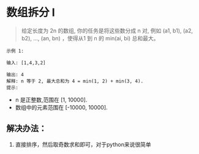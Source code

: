 # 数组拆分 I
> 给定长度为 2n 的数组, 你的任务是将这些数分成 n 对, 例如 (a1, b1), (a2, b2), ..., (an, bn) ，使得从1 到 n 的 min(ai, bi) 总和最大。

```
示例 1:

输入: [1,4,3,2]

输出: 4
解释: n 等于 2, 最大总和为 4 = min(1, 2) + min(3, 4).
提示:
```

- n 是正整数,范围在 [1, 10000].
- 数组中的元素范围在 [-10000, 10000].


## 解决办法：
1. 直接排序，然后取奇数求和即可，对于python来说很简单
